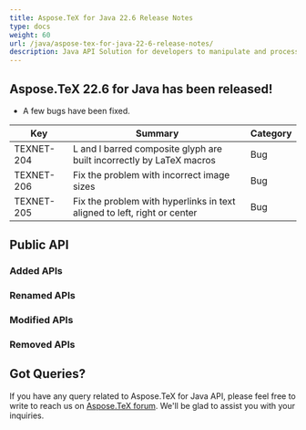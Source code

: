 ```yaml
---
title: Aspose.TeX for Java 22.6 Release Notes
type: docs
weight: 60
url: /java/aspose-tex-for-java-22-6-release-notes/
description: Java API Solution for developers to manipulate and process TeX and LaTeX files. Updates of Aspose.TeX API solution for Java | Release 2022.06
---
```


## Aspose.TeX 22.6 for Java has been released!

 * A few bugs have been fixed.

| Key | Summary | Category |
|---|---|---|
| TEXNET-204 | L and l barred composite glyph are built incorrectly by LaTeX macros | Bug |
| TEXNET-206 | Fix the problem with incorrect image sizes | Bug |
| TEXNET-205 | Fix the problem with hyperlinks in text aligned to left, right or center | Bug |
 
## Public API
### Added APIs

### Renamed APIs

### Modified APIs
 
### Removed APIs

 
## Got Queries?
If you have any query related to Aspose.TeX for Java API, please feel free to write to reach us on [Aspose.TeX forum](https://forum.aspose.com/c/tex/). We'll be glad to assist you with your inquiries.
